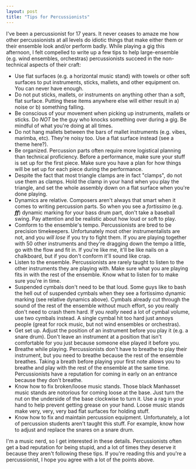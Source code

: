 ```yaml
---
layout: post
title: "Tips for Percussionists"
---
```


<p>I've been a percussionist for 17 years. It never ceases to amaze me how other  percussionists at all levels do idiotic things that make either them or their  ensemble look and/or perform badly. While playing a gig this afternoon, I felt  compelled to write up a few tips to help large-ensemble (e.g. wind ensembles,  orchestras) percussionists succeed in the non-technical aspects of their craft: </p>
<ul> 
<li> Use flat surfaces (e.g. a horizontal music stand) with towels or other soft  surfaces to put instruments, sticks, mallets, and other equipment on. You can  never have enough. </li>
<li> Do not put sticks, mallets, or instruments on anything other than a soft, flat surface.  Putting these items anywhere else will either result in a) noise or b) something falling.   </li>
<li> Be conscious of your movement when picking up instruments, mallets or sticks.  Do <em>NOT</em> be the guy who knocks something over during a gig. Be mindful of what you're  doing at all times. </li>
<li> Do not hang mallets between the bars of mallet instruments (e.g. vibes,  marimba, etc). They're noisy too. Use a flat surface instead (see a theme  here?). </li>
<li> Be organized. Percussion parts often require more logistical planning than  technical proficiency. Before a performance, make sure your stuff is set up for  the first piece. Make sure you have a plan for how things will be set up for  each piece during the performance. </li>
<li> Despite the fact that most triangle clamps are in fact "clamps", do not use  them as clamps. Hold the clamp in your hand when you play the triangle, and set  the whole assembly down on a flat surface when you're done playing. </li>
<li> Dynamics are relative. Composers aren't always that smart when it comes to  writing percussion parts. So when you see a <em>fortissimo</em> (e.g. <em><strong>ff</strong></em>)  dynamic marking for your bass drum part, don't take a baseball swing. Pay  attention and be realistic about how loud or soft to play. </li>
<li> Comform to the ensemble's tempo. Percussionists are bred to be precision  timekeepers. Unfortunately most other instrumentalists are not, and you <em>will  lose</em> if you try to fight them. If you are playing together with 50 other instruments  and they're dragging down the tempo a little, go with the flow and fit in. If  you're like me, it'll be like nails on a chalkboard, but if you don't conform  it'll sound like crap. </li>
<li> Listen to the ensemble. Percussionists are rarely taught to listen to the other  instruments they are playing with. Make sure what you are playing fits in with  the rest of the ensemble. Know what to listen for to make sure you're in time. </li>
<li> Suspended cymbals don't need to be that loud. Some guys like to bash the hell  out of suspended cymbals when they see a fortissimo dynamic marking (see  relative dynamics above). Cymbals already cut through the sound of the rest of  the ensemble without much effort, so you really don't need to crash them hard.  If you <em>really</em> need a lot of cymbal volume, use two cymbals instead. A single cymbal hit too  hard just annoys people (great for rock music, but not wind ensembles or  orchestras). </li>
<li> Get set up. Adjust the position of an instrument before you play it (e.g. a  snare drum). Don't leave an instrument at a position that isn't comfortable for  you just because someone else played it before you. </li>
<li> Breathe while playing. Percussionists don't have to breathe to play their  instrument, but you need to breathe because the rest of the ensemble breathes.  Taking a breath before playing your first note allows you to breathe and play  with the rest of the ensemble at the same time. Percussionists have a  reputation for coming in early on an entrance because they don't breathe. </li>
<li> Know how to fix broken/loose music stands. Those black Manhasset music stands  are notorious for coming loose at the base. Just turn the nut on the underside  of the base clockwise to turn it. Use a rag in your hand to help prevent  getting grease on your hand. Loose music stands make very, very, very bad flat  surfaces for holding stuff. </li>
<li> Know how to fix and maintain percussion equipment. Unfortunately, a lot of  percussion students aren't taught this stuff. For example, know how to adjust  and replace the snares on a snare drum. </li> 
</ul> 
<p>I'm a music nerd, so I get interested in these details.  Percussionists often get a bad reputation for being stupid, and a lot of times they deserve it because they aren't following these tips.  If you're reading this and you're a percussionist, I hope you agree with a lot of the points above.  </p>
 
